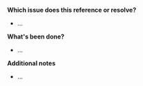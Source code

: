 **Which issue does this reference or resolve?**
- ...

**What's been done?** 
- ... 

**Additional notes** 
- ...
